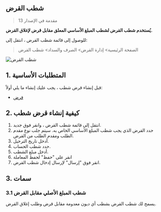 ## شطب القرض

> مقدمة في الإصدار 13

**يُستخدم شطب القرض لشطب المبلغ الأساسي المعلق مقابل قرض لإغلاق القرض.**

للوصول إلى قائمة شطب القرض ، انتقل إلى:

> الصفحة الرئيسية> إدارة القرض> الصرف والسداد> شطب القرض

![شطب القرض](https://docs.erpnext.com/files/loan-write-off.png)

## 1. المتطلبات الأساسية

قبل إنشاء قرض شطب ، يجب عليك إنشاء ما يلي أولاً:

* [قرض](https://docs.erpnext.com/docs/v13/user/manual/en/loan-management/loan)

## 2. كيفية إنشاء قرض شطب

1. انتقل إلى قائمة شطب القرض ، وانقر فوق جديد.
2. حدد القرض الذي يجب شطب المبلغ الأساسي الخاص به. سيتم جلب نوع مقدم الطلب ومقدم الطلب من القرض.
3. أدخل تاريخ الترحيل.
4. حدد شطب الحساب.
5. أدخل مبلغ الشطب.
6. انقر على "حفظ" لحفظ المعاملة
7. انقر فوق "إرسال" لإرسال إدخال شطب القرض.

## 3. سمات

### 3.1 شطب المبلغ الأصلي مقابل القرض

يسمح لك شطب القرض بشطب أي ديون معدومة مقابل قرض وطلب إغلاق القرض.